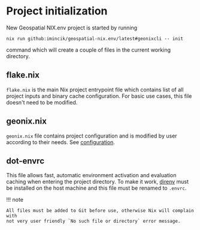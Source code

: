 # Project initialization

New Geospatial NIX.env project is started by running

  ```
  nix run github:imincik/geospatial-nix.env/latest#geonixcli -- init
  ```

command which will create a couple of files in the current working directory.


## flake.nix

`flake.nix` is the main Nix project entrypoint file which contains list of all
project inputs and binary cache configuration. For basic use cases, this file
doesn't need to be modified.

## geonix.nix

`geonix.nix` file contains project configuration and is modified by user
according to their needs. See [configuration](project-configuration.md).

## dot-envrc

This file allows fast, automatic environment activation and evaluation caching
when entering the project directory. To make it work,
[direnv](https://direnv.net/) must be installed on the host machine and this
file must be renamed to `.envrc`.

!!! note

    All files must be added to Git before use, otherwise Nix will complain with
    not very user friendly `No such file or directory` error message.
